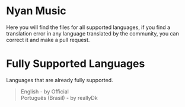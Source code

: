 # Nyan Music
Here you will find the files for all supported languages, if you find a translation error in any language translated by the community, you can correct it and make a pull request.

# Fully Supported Languages
Languages that are already fully supported.

> English - by Official<br>
> Português (Brasil) - by reallyDk
